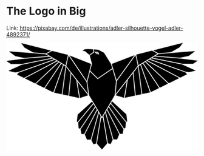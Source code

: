  # The Logo in Big

Link: https://pixabay.com/de/illustrations/adler-silhouette-vogel-adler-4892371/

![The logo is from Annalise Batista at Pixabay](/Logo/eagle-silhouette-4892371.svg)
